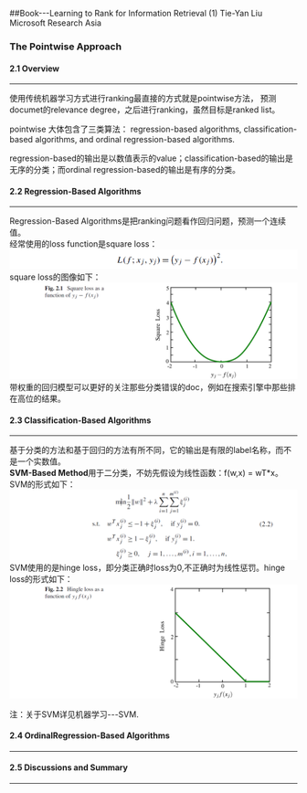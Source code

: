 ##Book---Learning to Rank for Information Retrieval (1)
Tie-Yan Liu  Microsoft Research Asia<br>
### The Pointwise Approach
#### 2.1 Overview
------------------
使用传统机器学习方式进行ranking最直接的方式就是pointwise方法， 预测documet的relevance degree，之后进行ranking，虽然目标是ranked list。<br>

pointwise 大体包含了三类算法： regression-based algorithms, classification-based algorithms,
and ordinal regression-based algorithms.<br>

regression-based的输出是以数值表示的value；classification-based的输出是无序的分类；而ordinal regression-based的输出是有序的分类。<br>


#### 2.2 Regression-Based Algorithms
------------------
Regression-Based Algorithms是把ranking问题看作回归问题，预测一个连续值。<br>
经常使用的loss function是square loss：<br>
![lty_2](/images/liutieyan/lty_2.png)<br>
square loss的图像如下：<br>
![lty_21](/images/liutieyan/lty_21.png)<br>
带权重的回归模型可以更好的关注那些分类错误的doc，例如在搜索引擎中那些排在高位的结果。<br>

#### 2.3 Classification-Based Algorithms
------------------
基于分类的方法和基于回归的方法有所不同，它的输出是有限的label名称，而不是一个实数值。<br>
**SVM-Based Method**用于二分类，不妨先假设为线性函数：f(w,x) = wT*x。SVM的形式如下：<br>
![lty_22](/images/liutieyan/lty_22.png)<br>
SVM使用的是hinge loss，即分类正确时loss为0,不正确时为线性惩罚。hinge loss的形式如下：<br>
![lty_23](/images/liutieyan/lty_23.png)<br>


注：关于SVM详见机器学习---SVM.
#### 2.4 OrdinalRegression-Based Algorithms
------------------


#### 2.5 Discussions and Summary
------------------



